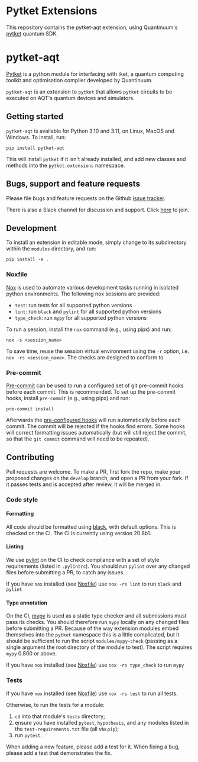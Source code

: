 # Pytket Extensions

This repository contains the pytket-aqt extension, using Quantinuum's
[pytket](https://cqcl.github.io/tket/pytket/api/index.html) quantum SDK.

# pytket-aqt

[Pytket](https://cqcl.github.io/tket/pytket/api/index.html) is a python module for interfacing
with tket, a quantum computing toolkit and optimisation compiler developed by Quantinuum.

`pytket-aqt` is an extension to `pytket` that allows `pytket` circuits to be
executed on AQT's quantum devices and simulators.

## Getting started

`pytket-aqt` is available for Python 3.10 and 3.11, on Linux, MacOS
and Windows. To install, run:

`pip install pytket-aqt`

This will install `pytket` if it isn't already installed, and add new classes
and methods into the `pytket.extensions` namespace.

## Bugs, support and feature requests

Please file bugs and feature requests on the Github
[issue tracker](https://github.com/CQCL/pytket-aqt/issues).

There is also a Slack channel for discussion and support. Click [here](https://tketusers.slack.com/join/shared_invite/zt-18qmsamj9-UqQFVdkRzxnXCcKtcarLRA#/shared-invite/email) to join.

## Development

To install an extension in editable mode, simply change to its subdirectory
within the `modules` directory, and run:

```shell
pip install -e .
```

### Noxfile

[Nox](https://nox.thea.codes/en/stable/) is used to automate various development tasks running in isolated python environments.
The following nox sessions are provided:

- `test`: run tests for all supported python versions
- `lint`: run `black` and `pylint` for all supported python versions
- `type_check`: run `mypy` for all supported python versions

To run a session, install the `nox` command (e.g., using pipx) and run:

```shell
nox -s <session_name>
```

To save time, reuse the session virtual environment using the `-r` option, i.e. `nox -rs <session_name>`.
The checks are designed to conform to

### Pre-commit

[Pre-commit](https://pre-commit.com/) can be used to run a configured set of git pre-commit hooks before each commit. This is recommended.
To set up the pre-commit hooks, install `pre-commit` (e.g., using pipx) and run:

```shell
pre-commit install
```

Afterwards the [pre-configured hooks](.pre-commit-config.yaml) will run automatically before each commit. The commit will be
rejected if the hooks find errors. Some hooks will correct formatting issues automatically (but will still reject the commit, so that
the `git commit` command will need to be repeated).

## Contributing

Pull requests are welcome. To make a PR, first fork the repo, make your proposed
changes on the `develop` branch, and open a PR from your fork. If it passes
tests and is accepted after review, it will be merged in.

### Code style

#### Formatting

All code should be formatted using
[black](https://black.readthedocs.io/en/stable/), with default options. This is
checked on the CI. The CI is currently using version 20.8b1.

#### Linting

We use [pylint](https://pypi.org/project/pylint/) on the CI to check compliance
with a set of style requirements (listed in `.pylintrc`). You should run
`pylint` over any changed files before submitting a PR, to catch any issues.

If you have `nox` installed (see [Noxfile](#noxfile)) use `nox -rs lint` to run
`black` and `pylint`

#### Type annotation

On the CI, [mypy](https://mypy.readthedocs.io/en/stable/) is used as a static
type checker and all submissions must pass its checks. You should therefore run
`mypy` locally on any changed files before submitting a PR. Because of the way
extension modules embed themselves into the `pytket` namespace this is a little
complicated, but it should be sufficient to run the script `modules/mypy-check`
(passing as a single argument the root directory of the module to test). The
script requires `mypy` 0.800 or above.

If you have `nox` installed (see [Noxfile](#noxfile)) use `nox -rs type_check` to run
`mypy`

### Tests

If you have `nox` installed (see [Noxfile](#noxfile)) use `nox -rs test` to run
all tests.

Otherwise, to run the tests for a module:

1. `cd` into that module's `tests` directory;
2. ensure you have installed `pytest`, `hypothesis`, and any modules listed in
   the `test-requirements.txt` file (all via `pip`);
3. run `pytest`.

When adding a new feature, please add a test for it. When fixing a bug, please
add a test that demonstrates the fix.
